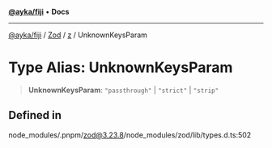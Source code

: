 [**@ayka/fiji**](../../../../../README.md) • **Docs**

***

[@ayka/fiji](../../../../../globals.md) / [Zod](../../../README.md) / [z](../README.md) / UnknownKeysParam

# Type Alias: UnknownKeysParam

> **UnknownKeysParam**: `"passthrough"` \| `"strict"` \| `"strip"`

## Defined in

node\_modules/.pnpm/zod@3.23.8/node\_modules/zod/lib/types.d.ts:502

